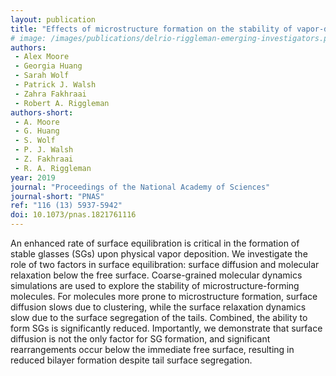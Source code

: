 ```yaml
---
layout: publication
title: "Effects of microstructure formation on the stability of vapor-desposited glasses"
# image: /images/publications/delrio-riggleman-emerging-investigators.png
authors:
 - Alex Moore
 - Georgia Huang
 - Sarah Wolf
 - Patrick J. Walsh
 - Zahra Fakhraai
 - Robert A. Riggleman
authors-short:
 - A. Moore
 - G. Huang
 - S. Wolf
 - P. J. Walsh
 - Z. Fakhraai
 - R. A. Riggleman
year: 2019
journal: "Proceedings of the National Academy of Sciences"
journal-short: "PNAS"
ref: "116 (13) 5937-5942"
doi: 10.1073/pnas.1821761116
---
```


An enhanced rate of surface equilibration is critical in the formation of stable
glasses (SGs) upon physical vapor deposition. We investigate the role of two
factors in surface equilibration: surface diffusion and molecular relaxation
below the free surface. Coarse-grained molecular dynamics simulations are used
to explore the stability of microstructure-forming molecules. For molecules more
prone to microstructure formation, surface diffusion slows due to clustering,
while the surface relaxation dynamics slow due to the surface segregation of the
tails. Combined, the ability to form SGs is significantly reduced. Importantly,
we demonstrate that surface diffusion is not the only factor for SG formation,
and significant rearrangements occur below the immediate free surface, resulting
in reduced bilayer formation despite tail surface segregation.